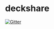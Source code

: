 # deckshare

[![Gitter](https://badges.gitter.im/Join%20Chat.svg)](https://gitter.im/thetallgrassnet/deckshare?utm_source=badge&utm_medium=badge&utm_campaign=pr-badge&utm_content=badge)